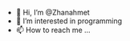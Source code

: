 - 👋 Hi, I’m @Zhanahmet
- 👀 I’m interested in programming
- 📫 How to reach me ...

<!---
Zhanahmet01p/Zhanahmet01p is a ✨ special ✨ repository because its `README.md` (this file) appears on your GitHub profile.
You can click the Preview link to take a look at your changes.
--->
